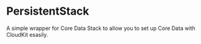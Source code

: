 # PersistentStack

A simple wrapper for Core Data Stack to allow you to set up Core Data with CloudKit esasily.

